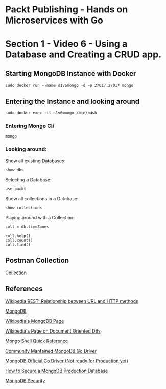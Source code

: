 # Packt Publishing - Hands on Microservices with Go
# Section 1 - Video 6 - Using a Database and Creating a CRUD app.

## Starting MongoDB Instance with Docker

`sudo docker run --name s1v6mongo -d -p 27017:27017 mongo` 

## Entering the Instance and looking around

`sudo docker exec -it s1v6mongo /bin/bash`

### Entering Mongo Cli

`mongo`

### Looking around:

Show all existing Databases: 

`show dbs`

Selecting a Database:

`use packt`

Show all collections in a Database:

`show collections`

Playing around with a Collection:

```
coll = db.timeZones

coll.help()
coll.count()
coll.find()
```

## Postman Collection

[Collection](https://github.com/PacktPublishing/Hands-on-Microservices-with-Go/blob/master/section-1/video-6/S1V6.postman_collection.json)

## References

[Wikipedia REST: Relationship between URL and HTTP methods](https://en.wikipedia.org/wiki/Representational_state_transfer#Relationship_between_URL_and_HTTP_methods)

[MongoDB](https://www.mongodb.com/)


[Wikipedia's MongoDB Page](https://en.wikipedia.org/wiki/MongoDB)

[Wikipedia's Page on Document Oriented DBs](https://en.wikipedia.org/wiki/Document-oriented_database)

[Mongo Shell Quick Reference](https://docs.mongodb.com/manual/reference/mongo-shell/)

[Community Mantained MongoDB Go Driver](https://github.com/globalsign/mgo)

[MongoDB Official Go Driver (Not ready for Production yet)](https://github.com/mongodb/mongo-go-driver)

[How to Secure a MongoDB Production Database](https://www.cyberciti.biz/faq/how-to-secure-mongodb-nosql-production-database/)

[MongoDB Security](https://docs.mongodb.com/manual/security/)

